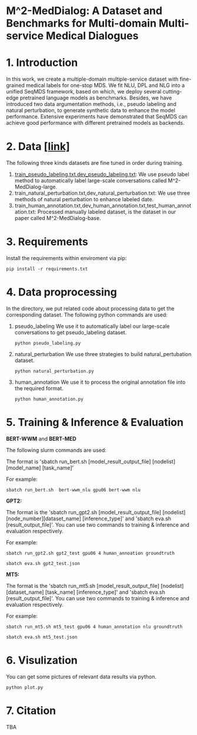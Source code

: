 # M^2-MedDialog: A Dataset and Benchmarks for Multi-domain Multi-service Medical Dialogues
# 1. Introduction 
In this work, we create a multiple-domain multiple-service dataset with fine-grained medical labels for one-stop MDS.
We fit NLU, DPL and NLG into a unified SeqMDS framework, based on which, we deploy several cutting-edge pretrained language models as benchmarks.
Besides, we have introduced two data argumentation methods, i.e., pseudo labeling and natural perturbation, to generate synthetic data to enhance the model performance.
Extensive experiments have demonstrated that SeqMDS can achieve good performance with different pretrained models as backends.

# 2. Data [[link]](https://drive.google.com/drive/folders/1nxVEci21eU5KSejiWM4fwRlRELvkncpe?usp=sharing)
The following three kinds datasets are fine tuned in order during training.

1) [train_pseudo_labeling.txt,dev_pseudo_labeling.txt](http://xxx): We use pseudo label method to automatically label large-scale conversations called M^2-MedDialog-large.
2) train_natural_perturbation.txt,dev_natural_perturbation.txt: We use three methods of natural perturbation to enhance labeled date.
3) train_human_annotation.txt,dev_human_annotation.txt,test_human_annotation.txt: Processed manually labeled dataset, is the dataset in our paper called M^2-MedDialog-base.

# 3. Requirements
Install the requirements within enviroment via pip:

`pip install -r requirements.txt`

# 4. Data proprocessing
In the directory, we put related code about processing data to get the corresponding dataset.
The following python commands are used:

1) pseudo_labeling
We use it to automatically label our large-scale conversations to get pseudo_labeling dataset.

    `python pseudo_labeling.py`

2) natural_perturbation
We use three strategies to build natural_pertubation dataset.

    `python natural_perturbation.py`

3) human_annotation
We use it to process the original annotation file into the required format.

    `python human_annotation.py`

# 5. Training & Inference & Evaluation

**BERT-WWM** and **BERT-MED**

The following slurm commands are used:

The format is 'sbatch run_bert.sh [model_result_output_file] [nodelist] [model_name] [task_name]' 

For example:

`sbatch run_bert.sh  bert-wwm_nlu gpu06 bert-wwm nlu`

**GPT2:**

The format is the 'sbatch run_gpt2.sh [model_result_output_file] [nodelist] [node_number][dataset_name] [inference_type]' and 'sbatch eva.sh [result_output_file]'.
You can use two commands to training & inference and evaluation respectively.

For example:

`sbatch run_gpt2.sh gpt2_test gpu06 4 human_annoation groundtruth`

`sbatch eva.sh gpt2_test.json`

**MT5:**

The format is the 'sbatch run_mt5.sh [model_result_output_file] [nodelist] [dataset_name] [task_name] [inference_type]' and 'sbatch eva.sh [result_output_file]'.
You can use two commands to training & inference and evaluation respectively.

For example:

`sbatch run_mt5.sh mt5_test gpu06 4 human_annotation nlu groundtruth`

`sbatch eva.sh mt5_test.json`

# 6. Visulization
You can get some pictures of relevant data results via python.

`python plot.py`

# 7. Citation
TBA
